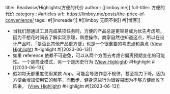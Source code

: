 title:: Readwise/Highlights/方便的代价
author:: [[limboy.me]]
full-title:: 方便的代价
category:: #articles
url:: https://limboy.me/posts/the-price-of-convenience/
tags:: #[[inoreader]] #[[limboy 无网不剩]] #[[博客]]
- 当我们想通过工具完成某项任务时，方便的产品总是更容易成为优先考虑项，因为不想花时间去了解实现原理，熟悉操作。商家自然也知道这点，所以在设计产品时，「是否比其他产品更方便」也是一个很重要的考虑点和卖点 ([View Highlight](https://read.readwise.io/read/01h2sp63s14t77f3354qvh8gpm)) #Highlight #[[2023-06-13]]
- 如果 reference 依赖不可避免，可以从两个方面去考虑它偏离预期变化的可能性。一个是商业模式，另一个是历史行为 ([View Highlight](https://read.readwise.io/read/01h2sp6r1trv9xm6wqe3m6ah44)) #Highlight #[[2023-06-13]]
- 假如每天都重度使用某款 App，可能会导致作息不规律，甚至视力下降。因为方便会增加使用它的频率，而散步、健身这些行为很容易因为不够方便而败下阵来。 ([View Highlight](https://read.readwise.io/read/01h2sp74gf4nyp4ajsbj3bd9m9)) #Highlight #[[2023-06-13]]